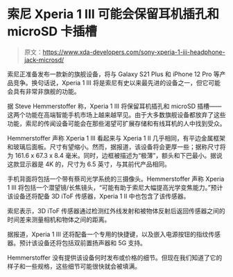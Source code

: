 # 索尼 Xperia 1 III 可能会保留耳机插孔和 microSD 卡插槽

> 原文：<https://www.xda-developers.com/sony-xperia-1-iii-headphone-jack-microsd/>

索尼正准备发布一款新的旗舰设备，将与 Galaxy S21 Plus 和 iPhone 12 Pro 等产品竞争。换句话说，Xperia 1 III 将是索尼有史以来最先进的设备之一，但它可能会具有非常非旗舰的功能。

据 Steve Hemmerstoffer 称，Xperia 1 III 将保留耳机插孔和 microSD 插槽——这两个功能在高端智能手机市场上越来越罕见。由于大多数旗舰设备都放弃了这些功能，索尼的传闻设备可能会在那些渴望可扩展存储和有线耳机的人中找到受众。

Hemmerstoffer 声称 Xperia 1 III 看起来与 Xperia 1 II 几乎相同，有平边金属框架和玻璃后面板。尺寸有望缩小。然而，据报道，该设备将会更厚一些；据称尺寸将为 161.6 x 67.3 x 8.4 毫米。同时，边框被描述为“极薄”，额头和下巴最小。据说这款显示器是 4K 的，尺寸为 6.5 英寸，与其前代产品相同。

手机背面将包括一个带有蔡司光学系统的三摄像头。Hemmerstoffer 声称 Xperia 1 III 将包括一个潜望镜/长焦镜头，“可能有助于索尼大幅提高光学变焦能力。”预计该设备还将配备 3D iToF 传感器，Xperia 1 II 中也包含了该传感器。

索尼表示，3D iToF 传感器通过检测红外线发射和被物体反射后返回传感器之间的时间差来测量相机和物体之间的距离。

据报道，Xperia 1 III 还将配备一个专用的快捷键，以及嵌入电源按钮的指纹传感器。预计该设备还将包括双前置扬声器和 5G 支持。

Hemmerstoffer 没有提供该设备何时发布或价格的细节。但现在我们知道了它的样子和一些规格，这些细节可能很快就会被填满。